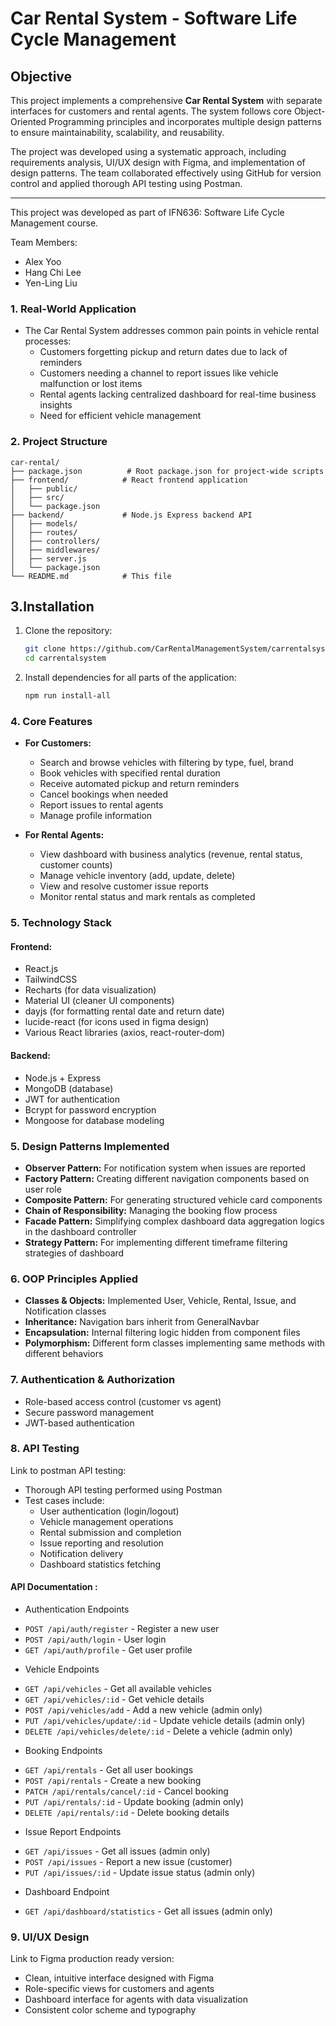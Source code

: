 # **Car Rental System - Software Life Cycle Management**

## **Objective**

This project implements a comprehensive **Car Rental System** with separate interfaces for customers and rental agents. The system follows core Object-Oriented Programming principles and incorporates multiple design patterns to ensure maintainability, scalability, and reusability.

The project was developed using a systematic approach, including requirements analysis, UI/UX design with Figma, and implementation of design patterns. The team collaborated effectively using GitHub for version control and applied thorough API testing using Postman.

---

This project was developed as part of IFN636: Software Life Cycle Management course.

Team Members:
- Alex Yoo
- Hang Chi Lee
- Yen-Ling Liu

### **1. Real-World Application**

* The Car Rental System addresses common pain points in vehicle rental processes:
  * Customers forgetting pickup and return dates due to lack of reminders
  * Customers needing a channel to report issues like vehicle malfunction or lost items
  * Rental agents lacking centralized dashboard for real-time business insights
  * Need for efficient vehicle management

### **2. Project Structure**

```
car-rental/
├── package.json          # Root package.json for project-wide scripts
├── frontend/            # React frontend application
│   ├── public/
│   ├── src/
│   └── package.json
├── backend/             # Node.js Express backend API
│   ├── models/
│   ├── routes/
│   ├── controllers/
│   ├── middlewares/
│   ├── server.js
│   └── package.json
└── README.md            # This file
```

## **3.Installation**

1. Clone the repository:
   ```bash
   git clone https://github.com/CarRentalManagementSystem/carrentalsystem.git
   cd carrentalsystem
   ```

2. Install dependencies for all parts of the application:
   ```bash
   npm run install-all
   ```


### **4. Core Features**

* **For Customers:**
  * Search and browse vehicles with filtering by type, fuel, brand
  * Book vehicles with specified rental duration
  * Receive automated pickup and return reminders
  * Cancel bookings when needed
  * Report issues to rental agents
  * Manage profile information

* **For Rental Agents:**
  * View dashboard with business analytics (revenue, rental status, customer counts)
  * Manage vehicle inventory (add, update, delete)
  * View and resolve customer issue reports
  * Monitor rental status and mark rentals as completed

### **5. Technology Stack**

#### **Frontend:**
* React.js
* TailwindCSS
* Recharts (for data visualization)
* Material UI (cleaner UI components)
* dayjs (for formatting rental date and return date)
* lucide-react (for icons used in figma design)
* Various React libraries (axios, react-router-dom)

#### **Backend:**
* Node.js + Express
* MongoDB (database)
* JWT for authentication
* Bcrypt for password encryption
* Mongoose for database modeling

### **5. Design Patterns Implemented**

* **Observer Pattern:** For notification system when issues are reported
* **Factory Pattern:** Creating different navigation components based on user role
* **Composite Pattern:** For generating structured vehicle card components
* **Chain of Responsibility:** Managing the booking flow process
* **Facade Pattern:** Simplifying complex dashboard data aggregation logics in the dashboard controller
* **Strategy Pattern:** For implementing different timeframe filtering strategies of dashboard

### **6. OOP Principles Applied**

* **Classes & Objects:** Implemented User, Vehicle, Rental, Issue, and Notification classes
* **Inheritance:** Navigation bars inherit from GeneralNavbar
* **Encapsulation:** Internal filtering logic hidden from component files
* **Polymorphism:** Different form classes implementing same methods with different behaviors

### **7. Authentication & Authorization**

* Role-based access control (customer vs agent)
* Secure password management
* JWT-based authentication

### **8. API Testing**

Link to postman API testing: 

* Thorough API testing performed using Postman
* Test cases include:
  * User authentication (login/logout)
  * Vehicle management operations
  * Rental submission and completion
  * Issue reporting and resolution
  * Notification delivery
  * Dashboard statistics fetching

#### API Documentation : 

* Authentication Endpoints
- `POST /api/auth/register` - Register a new user
- `POST /api/auth/login` - User login
- `GET /api/auth/profile` - Get user profile

* Vehicle Endpoints
- `GET /api/vehicles` - Get all available vehicles
- `GET /api/vehicles/:id` - Get vehicle details
- `POST /api/vehicles/add` - Add a new vehicle (admin only)
- `PUT /api/vehicles/update/:id` - Update vehicle details (admin only)
- `DELETE /api/vehicles/delete/:id` - Delete a vehicle (admin only)

* Booking Endpoints
- `GET /api/rentals` - Get all user bookings
- `POST /api/rentals` - Create a new booking
- `PATCH /api/rentals/cancel/:id` - Cancel booking
- `PUT /api/rentals/:id` - Update booking (admin only)
- `DELETE /api/rentals/:id` - Delete booking details

* Issue Report Endpoints
- `GET /api/issues` - Get all issues (admin only)
- `POST /api/issues` - Report a new issue (customer)
- `PUT /api/issues/:id` - Update issue status (admin only)

* Dashboard Endpoint
- `GET /api/dashboard/statistics` - Get all issues (admin only)


### **9. UI/UX Design**

Link to Figma production ready version: 

* Clean, intuitive interface designed with Figma
* Role-specific views for customers and agents
* Dashboard interface for agents with data visualization
* Consistent color scheme and typography

